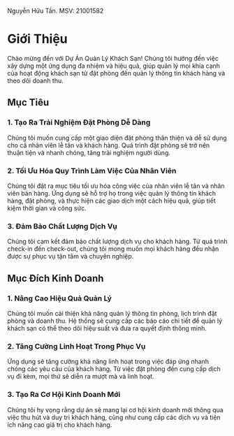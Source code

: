 Nguyễn Hữu Tần. MSV: 21001582

# Giới Thiệu

Chào mừng đến với Dự Án Quản Lý Khách Sạn! Chúng tôi hướng đến việc xây dựng một ứng dụng đa nhiệm và hiệu quả, giúp quản lý mọi khía cạnh của hoạt động khách sạn từ đặt phòng đến quản lý thông tin khách hàng và theo dõi doanh thu.

## Mục Tiêu

### 1. Tạo Ra Trải Nghiệm Đặt Phòng Dễ Dàng
Chúng tôi muốn cung cấp một giao diện đặt phòng thân thiện và dễ sử dụng cho cả nhân viên lễ tân và khách hàng. Quá trình đặt phòng sẽ trở nên thuận tiện và nhanh chóng, tăng trải nghiệm người dùng.

### 2. Tối Ưu Hóa Quy Trình Làm Việc Của Nhân Viên
Chúng tôi đặt ra mục tiêu tối ưu hóa công việc của nhân viên lễ tân và nhân viên bán hàng. Ứng dụng sẽ hỗ trợ họ trong việc quản lý thông tin khách hàng, đặt phòng, và thực hiện các giao dịch một cách hiệu quả, giúp tiết kiệm thời gian và công sức.

### 3. Đảm Bảo Chất Lượng Dịch Vụ
Chúng tôi cam kết đảm bảo chất lượng dịch vụ cho khách hàng. Từ quá trình check-in đến check-out, chúng tôi mong muốn mọi khách hàng đều nhận được sự phục vụ tận tâm và chuyên nghiệp.

## Mục Đích Kinh Doanh

### 1. Nâng Cao Hiệu Quả Quản Lý
Chúng tôi muốn cải thiện khả năng quản lý thông tin phòng, lịch trình đặt phòng và doanh thu. Hệ thống sẽ cung cấp các báo cáo chi tiết để quản lý khách sạn có thể theo dõi hiệu suất và đưa ra quyết định thông minh.

### 2. Tăng Cường Linh Hoạt Trong Phục Vụ
Ứng dụng sẽ tăng cường khả năng linh hoạt trong việc đáp ứng nhanh chóng các yêu cầu của khách hàng. Từ việc đặt phòng đến cung cấp dịch vụ đi kèm, mọi thứ sẽ diễn ra mượt mà và linh hoạt.

### 3. Tạo Ra Cơ Hội Kinh Doanh Mới
Chúng tôi hy vọng rằng dự án sẽ mang lại cơ hội kinh doanh mới thông qua việc thu hút và duy trì khách hàng, cũng như cung cấp các dịch vụ và tiện ích nâng cao giá trị cho khách hàng.



